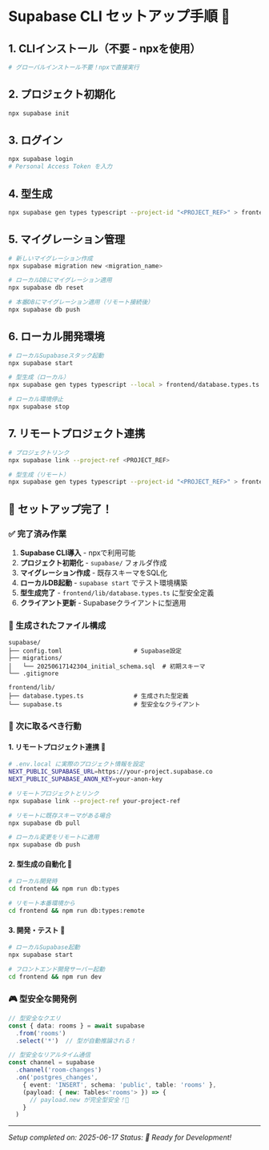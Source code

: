 # Supabase CLI セットアップ手順 🚀

## 1. CLIインストール（不要 - npxを使用）
```bash
# グローバルインストール不要！npxで直接実行
```

## 2. プロジェクト初期化
```bash
npx supabase init
```

## 3. ログイン
```bash
npx supabase login
# Personal Access Token を入力
```

## 4. 型生成
```bash
npx supabase gen types typescript --project-id "<PROJECT_REF>" > frontend/database.types.ts
```

## 5. マイグレーション管理
```bash
# 新しいマイグレーション作成
npx supabase migration new <migration_name>

# ローカルDBにマイグレーション適用
npx supabase db reset

# 本番DBにマイグレーション適用（リモート接続後）
npx supabase db push
```

## 6. ローカル開発環境
```bash
# ローカルSupabaseスタック起動
npx supabase start

# 型生成（ローカル）
npx supabase gen types typescript --local > frontend/database.types.ts

# ローカル環境停止
npx supabase stop
```

## 7. リモートプロジェクト連携
```bash
# プロジェクトリンク
npx supabase link --project-ref <PROJECT_REF>

# 型生成（リモート）
npx supabase gen types typescript --project-id "<PROJECT_REF>" > frontend/database.types.ts
```

## 🎉 セットアップ完了！

### ✅ 完了済み作業
1. **Supabase CLI導入** - npxで利用可能
2. **プロジェクト初期化** - `supabase/` フォルダ作成
3. **マイグレーション作成** - 既存スキーマをSQL化
4. **ローカルDB起動** - `supabase start` でテスト環境構築
5. **型生成完了** - `frontend/lib/database.types.ts` に型安全定義
6. **クライアント更新** - Supabaseクライアントに型適用

### 📁 生成されたファイル構成
```
supabase/
├── config.toml                    # Supabase設定
├── migrations/
│   └── 20250617142304_initial_schema.sql  # 初期スキーマ
└── .gitignore

frontend/lib/
├── database.types.ts              # 生成された型定義
└── supabase.ts                    # 型安全なクライアント
```

### 🎯 次に取るべき行動

#### 1. **リモートプロジェクト連携** 🔗
```bash
# .env.local に実際のプロジェクト情報を設定
NEXT_PUBLIC_SUPABASE_URL=https://your-project.supabase.co
NEXT_PUBLIC_SUPABASE_ANON_KEY=your-anon-key

# リモートプロジェクトとリンク
npx supabase link --project-ref your-project-ref

# リモートに既存スキーマがある場合
npx supabase db pull

# ローカル変更をリモートに適用
npx supabase db push
```

#### 2. **型生成の自動化** 🔄
```bash
# ローカル開発時
cd frontend && npm run db:types

# リモート本番環境から
cd frontend && npm run db:types:remote
```

#### 3. **開発・テスト** 🧪
```bash
# ローカルSupabase起動
npx supabase start

# フロントエンド開発サーバー起動
cd frontend && npm run dev
```

### 🎮 型安全な開発例

```typescript
// 型安全なクエリ
const { data: rooms } = await supabase
  .from('rooms')
  .select('*')  // 型が自動推論される！

// 型安全なリアルタイム通信
const channel = supabase
  .channel('room-changes')
  .on('postgres_changes', 
    { event: 'INSERT', schema: 'public', table: 'rooms' },
    (payload: { new: Tables<'rooms'> }) => {
      // payload.new が完全型安全！🎯
    }
  )
```

---
*Setup completed on: 2025-06-17*
*Status: 🎉 Ready for Development!*
